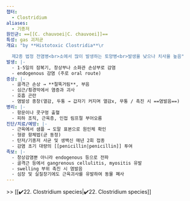 ```yaml
---
챕터:
  - Clostridium
aliases:
  - 기종저
원인균: ==[[C. chauvoei|C. chauvoei]]==
특성: gas 괴저균
개요: "by **Histotoxic Clostridia**\r

  제2종 법정 전염병<br>소에서 많이 발생하는 토양병<br>발생율 낮으나 치사율 높음"
발생: |-
  - 1-5일의 잠복기, 창상부나 소화관 손상부로 감염
  - endogenous 감염 (주로 oral route)
증상: |-
  - 골격근 손상 → **절뚝거림**, 부음
  - 심근/횡경막에서 염증과 괴사
  - 호흡 곤란
  - 염발성 종창(열감, 두통 → 갑자기 커지며 열감x, 무통 / 촉진 시 ==염발음==)
병리: |-
  - 항문이나 콧구멍 출혈
  - 피하 조직, 근육층, 인접 림프절 부어오름
진단/치료/예방: |-
  - 근육에서 샘플 → 도말 표본으로 원인체 확인
  - 형광 항체법(균 동정)
  - 탄저/기종저 사균 및 생백신 매년 2회 접종
  - 감염 초기 대량의 [[penicillin|penicillin]] 투여
족보: |-
  - 창상감염뿐 아니라 endogenous 등으로 전파
  - 골격근 등에서 gangrenous cellulitis, myositis 유발
  - swelling 부위 촉진 시 염발음
  - 심장 및 실질장기에도 근육괴사를 유발하여 동물 폐사
---
```

\>> [[✔️22. Clostridium species|✔️22. Clostridium species]]

